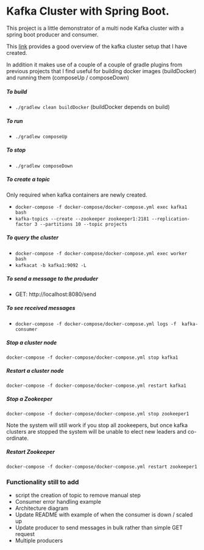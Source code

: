  # Kafka Cluster with Spring Boot.

This project is a little demonstrator of a multi node Kafka cluster with a spring boot producer and consumer.

This [link](https://better-coding.com/building-apache-kafka-cluster-using-docker-compose-and-virtualbox/
) provides a good overview of the kafka cluster setup that I have created.

In addition it makes use of a couple of a couple of gradle plugins from previous projects that I find useful for building docker images (buildDocker) and running them (composeUp / composeDown)

##### To build

- `./gradlew clean buildDocker` (buildDocker depends on build)

##### To run

- `./gradlew composeUp`

##### To stop

- `./gradlew composeDown`

##### To create a topic

Only required when kafka containers are newly created.

- `docker-compose -f docker-compose/docker-compose.yml exec kafka1 bash`
- `kafka-topics --create --zookeeper zookeeper1:2181 --replication-factor 3 --partitions 10 --topic projects`

##### To query the cluster

- `docker-compose -f docker-compose/docker-compose.yml exec worker bash`
- `kafkacat -b kafka1:9092 -L`

##### To send a message to the produder

- GET: http://localhost:8080/send

##### To see received messages

- `docker-compose -f docker-compose/docker-compose.yml logs -f  kafka-consumer`


##### Stop a cluster node
`docker-compose -f docker-compose/docker-compose.yml stop kafka1`

##### Restart a cluster node
`docker-compose -f docker-compose/docker-compose.yml restart kafka1`

##### Stop a Zookeeper

`docker-compose -f docker-compose/docker-compose.yml stop zookeeper1`

Note the system will still work if you stop all zookeepers, but once kafka clusters are stopped the system will
be unable to elect new leaders and co-ordinate.

##### Restart Zookeeper

`docker-compose -f docker-compose/docker-compose.yml restart zookeeper1`

### Functionality still to add


- script the creation of topic to remove manual step
- Consumer error handling example
- Architecture diagram
- Update README with example of when the consumer is down / scaled up
- Update producer to send messages in bulk rather than simple GET request
- Multiple producers

